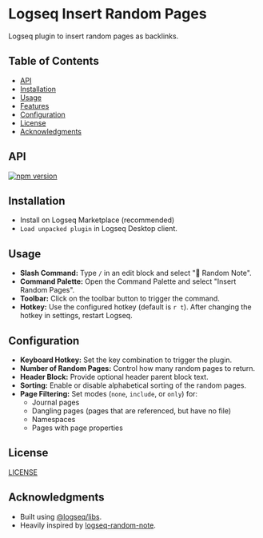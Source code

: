 # Logseq Insert Random Pages

Logseq plugin to insert random pages as backlinks.

## Table of Contents

- [API](#api)
- [Installation](#installation)
- [Usage](#usage)
- [Features](#features)
- [Configuration](#configuration)
- [License](#license)
- [Acknowledgments](#acknowledgments)

## API

[![npm version](https://badge.fury.io/js/%40logseq%2Flibs.svg)](https://badge.fury.io/js/%40logseq%2Flibs)

## Installation

- Install on Logseq Marketplace (recommended)
- `Load unpacked plugin` in Logseq Desktop client.

## Usage

- **Slash Command:** Type `/` in an edit block and select "🎲 Random Note".
- **Command Palette:** Open the Command Palette and select "Insert Random Pages".
- **Toolbar:** Click on the toolbar button to trigger the command.
- **Hotkey:** Use the configured hotkey (default is `r t`). After changing the hotkey in settings, restart Logseq.

## Configuration

- **Keyboard Hotkey:** Set the key combination to trigger the plugin.
- **Number of Random Pages:** Control how many random pages to return.
- **Header Block:** Provide optional header parent block text.
- **Sorting:** Enable or disable alphabetical sorting of the random pages.
- **Page Filtering:** Set modes (`none`, `include`, or `only`) for:
  - Journal pages
  - Dangling pages (pages that are referenced, but have no file)
  - Namespaces
  - Pages with page properties

## License

[LICENSE](LICENSE)

## Acknowledgments

- Built using [@logseq/libs](https://github.com/logseq/logseq-plugin-samples).
- Heavily inspired by [logseq-random-note](https://github.com/tankcool/logseq-random-note).
